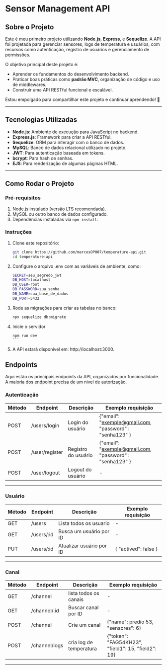 # **Sensor Management API**

## **Sobre o Projeto**

Este é meu primeiro projeto utilizando **Node.js**, **Express**, e **Sequelize**. A API foi projetada para gerenciar sensores, logs de temperatura e usuários, com recursos como autenticação, registro de usuários e gerenciamento de permissões.

O objetivo principal deste projeto é:
- Aprender os fundamentos do desenvolvimento backend.
- Praticar boas práticas como **padrão MVC**, organização de código e uso de middlewares.
- Construir uma API RESTful funcional e escalável.

Estou empolgado para compartilhar este projeto e continuar aprendendo! 🚀

---

## **Tecnologias Utilizadas**

- **Node.js**: Ambiente de execução para JavaScript no backend.
- **Express.js**: Framework para criar a API RESTful.
- **Sequelize**: ORM para interagir com o banco de dados.
- **MySQL**: Banco de dados relacional utilizado no projeto.
- **JWT**: Para autenticação baseada em tokens.
- **bcrypt**: Para hash de senhas.
- **EJS**: Para renderização de algumas páginas HTML.

---

## **Como Rodar o Projeto**

### **Pré-requisitos**
1. Node.js instalado (versão LTS recomendada).
2. MySQL ou outro banco de dados configurado.
3. Dependências instaladas via `npm install`.

### **Instruções**
1. Clone este repositório:
   ```bash
   git clone https://github.com/marcosOP007/temperature-api.git
   cd temperature-api
   ```
2. Configure o arquivo .env com as variáveis de ambiente, como:
    ```bash
   SECRET=seu_segredo_jwt
    DB_HOST=localhost
    DB_USER=root
    DB_PASSWORD=sua_senha
    DB_NAME=sua_base_de_dados
    DB_PORT=5432
   ```
3. Rode as migrações para criar as tabelas no banco:
    ````bash
    npx sequelize db:migrate
    ````
4. Inicie o servidor
    ````base
    npm run dev
    ```
5. A API estará disponível em: http://localhost:3000.


## **Endpoints**

Aqui estão os principais endpoints da API, organizados por funcionalidade. A maioria dos endpoint precisa de um nivel de autorização.

### **Autenticação**
|Método|Endpoint|Descrição|Exemplo requisição|
|------|--------|-----------|---------------|
|POST|/users/login|Login do usuário| {"email": "exemple@gmail.com, "password" : "senha123" } |
|POST|/user/register|Registro do usuário| {"email": "exemple@gmail.com, "password" : "senha123" }|
|POST|/user/logout |Logout do usuário|-|

-----------------

### **Usuário**

|Método|Endpoint|Descrição|Exemplo requisição|
|------|--------|-----------|---------------|
|GET|/users|Lista todos os usuario|-|
|GET|/users/:id|Busca um usuário por ID|-|
|PUT|/users/:id|Atualizar usuário por ID| {  "actived": false }|

---------------------
### **Canal**

|Método|Endpoint|Descrição|Exemplo requisição|
|------|--------|-----------|---------------|
|GET|/channel|lista todos os canais|-|
|GET|/channel/:id|Buscar canal por ID|-|
|POST|/channel|Crie um canal|{"name": predio 53, "sensores": 6}|
|POST|/channel/logs|cria log de temperatura|{"token": "FAG54KH23", "field1": 15, "field2": 19} |


-----------------------


